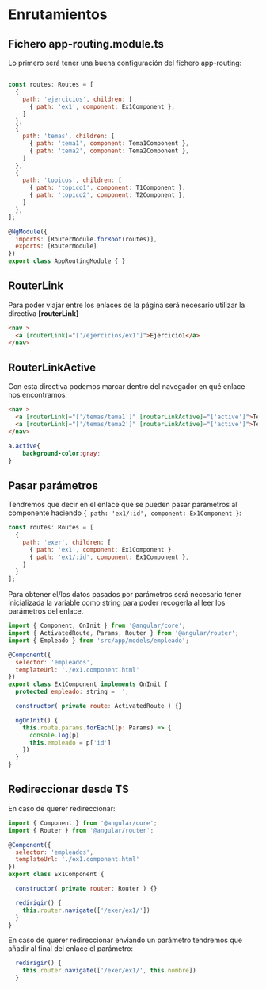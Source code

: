 # Enrutamientos

## Fichero app-routing.module.ts
Lo primero será tener una buena configuración del fichero app-routing:
```javascript

const routes: Routes = [
  {
    path: 'ejercicios', children: [
      { path: 'ex1', component: Ex1Component },
    ]
  },
  {
    path: 'temas', children: [
      { path: 'tema1', component: Tema1Component },
      { path: 'tema2', component: Tema2Component },
    ]
  },
  {
    path: 'topicos', children: [
      { path: 'topico1', component: T1Component },
      { path: 'topico2', component: T2Component },
    ]
  },
];

@NgModule({
  imports: [RouterModule.forRoot(routes)],
  exports: [RouterModule]
})
export class AppRoutingModule { }
```


## RouterLink
Para poder viajar entre los enlaces de la página será necesario utilizar la directiva **[routerLink]**
```html
<nav >
  <a [routerLink]="['/ejercicios/ex1']">Ejercicio1</a>
</nav>
```

## RouterLinkActive
Con esta directiva podemos marcar dentro del navegador en qué enlace nos encontramos.
```html
<nav >
  <a [routerLink]="['/temas/tema1']" [routerLinkActive]="['active']">Tema1</a>
  <a [routerLink]="['/temas/tema2']" [routerLinkActive]="['active']">Tema2</a>
</nav>
```

```css
a.active{
    background-color:gray;
}
```

## Pasar parámetros
Tendremos que decir en el enlace que se pueden pasar parámetros al componente haciendo ```{ path: 'ex1/:id', component: Ex1Component }```:
```javascript
const routes: Routes = [
  {
    path: 'exer', children: [
      { path: 'ex1', component: Ex1Component },
      { path: 'ex1/:id', component: Ex1Component },
    ]
  }
];
```

Para obtener el/los datos pasados por parámetros será necesario tener inicializada la variable como string para poder recogerla al leer los parámetros del enlace.

```javascript
import { Component, OnInit } from '@angular/core';
import { ActivatedRoute, Params, Router } from '@angular/router';
import { Empleado } from 'src/app/models/empleado';

@Component({
  selector: 'empleados',
  templateUrl: './ex1.component.html'
})
export class Ex1Component implements OnInit {
  protected empleado: string = '';

  constructor( private route: ActivatedRoute ) {}

  ngOnInit() {
    this.route.params.forEach((p: Params) => {
      console.log(p)
      this.empleado = p['id']
    })
  }
}
```

## Redireccionar desde TS

En caso de querer redireccionar:
```javascript
import { Component } from '@angular/core';
import { Router } from '@angular/router';

@Component({
  selector: 'empleados',
  templateUrl: './ex1.component.html'
})
export class Ex1Component {

  constructor( private router: Router ) {}

  redirigir() {
    this.router.navigate(['/exer/ex1/'])
  }
}
```

En caso de querer redireccionar enviando un parámetro tendremos que añadir al final del enlace el parámetro:
```javascript
  redirigir() {
    this.router.navigate(['/exer/ex1/', this.nombre])
  }
```
